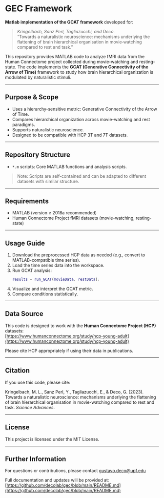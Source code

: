 # GEC Framework

**Matlab implementation of the GCAT framework** developed for:

> *Kringelbach, Sanz Perl, Tagliazucchi, and Deco.*\
> “Towards a naturalistic neuroscience: mechanisms underlying the flattening of brain hierarchical organisation in movie‑watching compared to rest and task.”

This repository provides MATLAB code to analyze fMRI data from the Human Connectome project collected during movie-watching and resting-state. The code implements the **GCAT (Generative Connectivity of the Arrow of Time)** framework to study how brain hierarchical organization is modulated by naturalistic stimuli.

---

## Purpose & Scope

- Uses a hierarchy-sensitive metric: Generative Connectivity of the Arrow of Time.
- Compares hierarchical organization across movie-watching and rest paradigms.
- Supports naturalistic neuroscience.
- Designed to be compatible with HCP 3T and 7T datasets.

---

## Repository Structure

- `*.m` scripts: Core MATLAB functions and analysis scripts.
> Note: Scripts are self-contained and can be adapted to different datasets with similar structure.

---

## Requirements

- MATLAB (version ≥ 2018a recommended)
- Human Connectome Project fMRI datasets (movie-watching, resting-state)


---

## Usage Guide

1. Download the preprocessed HCP data as needed (e.g., convert to MATLAB-compatible time series).
2. Load the time series data into the workspace.
3. Run GCAT analysis:
   ```matlab
   results = run_GCAT(movieData, restData);
   ```
4. Visualize and interpret the GCAT metric.
5. Compare conditions statistically.

---

## Data Source

This code is designed to work with the **Human Connectome Project (HCP)** datasets:\
[https://www.humanconnectome.org/study/hcp-young-adult](https://www.humanconnectome.org/study/hcp-young-adult)

Please cite HCP appropriately if using their data in publications.

---

## Citation

If you use this code, please cite:

Kringelbach, M. L., Sanz Perl, Y., Tagliazucchi, E., & Deco, G. (2023). Towards a naturalistic neuroscience: mechanisms underlying the flattening of brain hierarchical organisation in movie-watching compared to rest and task. *Science Advances*.

---

## License

This project is licensed under the MIT License.

---

## Further Information

For questions or contributions, please contact gustavo.deco@upf.edu

Full documentation and updates will be provided at:\
[https://github.com/decolab/gec/blob/main/README.md](https://github.com/decolab/gec/blob/main/README.md)

